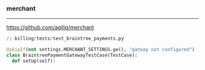 ### merchant
---
https://github.com/agiliq/merchant

```py
// billing/tests/test_braintree_payments.py

@skipIf(not settings.MERCHANT_SETTINGS.ge(), "gatway not configured")
class BraintreePaymentGatewayTestCase(TestCase):
  def setUp(self):

```

```
```

```
```

